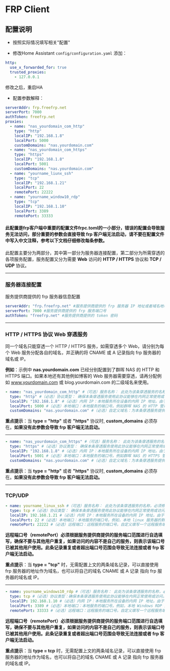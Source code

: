 # FRP Client

## 配置说明


- 按照实际情况填写相关"配置"

- 修改Home Assistant `config/configuration.yaml` 添加：

```yaml
http:
  use_x_forwarded_for: true
  trusted_proxies:
    - 127.0.0.1
```
修改之后，重启HA

- 配置参数解释：

```yaml
serverAddr: frp.freefrp.net
serverPort: 7000
authToken: freefrp.net
proxies:
  - name: "nas_yourdomain_com_http"
    type: "http"
    localIP: "192.168.1.8"
    localPort: 5000
    customDomains: "nas.yourdomain.com"
  - name: "nas_yourdomain_com_https"
    type: "https"
    localIP: "192.168.1.8"
    localPort: 5001
    customDomains: "nas.yourdomain.com"
  - name: "yourname_liunx_ssh"
    type: "tcp"
    localIP: "192.168.1.21"
    localPort: 22
    remotePort: 22222
  - name: "yourname_window10_rdp"
    type: "tcp"
    localIP: "192.168.1.10"
    localPort: 3389
    remotePort: 33333
```
#### 此配置是frp客户端中重要的配置文件frpc.toml的一小部分，错误的配置会导致服务无法访问，部分重要的参数会直接导致 frp 客户端无法启动，请不要在配置文件中写入中文注释，参考以下文档仔细修改每条参数。

此配置主要分为两部分，其中第一部分为服务器连接配置，第二部分为所需穿透的各项服务配置，服务配置又分为需要 **Web** 访问的 **HTTP / HTTPS** 协议和 **TCP / UDP** 协议。

---

### 服务器连接配置

服务提供商提供的 frp 服务器信息配置
```yaml
serverAddr: "frp.freefrp.net" #服务提供商提供的 frp 服务器 IP 地址或者域名地址
serverPort: 7000 #服务提供商提供的 frp 服务端口号
authToken: "freefrp.net" #服务提供商提供的 token 密码
```

---

### HTTP / HTTPS 协议 Web 穿透服务

同一个域名只能穿透一个 HTTP / HTTPS 服务，如需穿透多个 Web，请分别为每个 Web 服务分配各自的域名，并正确的将 CNAME 或 A 记录指向 frp 服务器的域名或 IP。

**例如**：示例中 **nas.yourdomain.com** 已经分别配置到了群晖 NAS 的 HTTP 和 HTTPS 端口。如果本地还有其他例如博客的 Web 服务器需要穿透，请再分配例如 www.yourdomain.com 或 blog.yourdomain.com 的二级域名来使用。


```yaml
- name: "nas_yourdomain_com_http" #（可选）服务名称： 此处为该条穿透服务的名称，必须修改，且不能与其他用户重复。为保证唯一性，建议以类似示例中 xxx_xxx_com_http 的方式命名。此条记录重复会导致 frp 客户端无法启动，也可以删除此name项，本frp已经设置了随机服务名称，规范为: frp服务器地址_包含大小写字母和数字的10位随机字符串，例如：frp_freefrp.net_0lAqSBPI8F 。
  type: "http" #（必选）协议类型： 确保本条穿透服务使用此协议能够在内网正常使用或访问。例如，尝试在本地访问 http://内网IP:内网端口 确保能够正常浏览。
  localIP: "192.168.1.8" #（必选）内网 IP：本地服务所在设备的内网 IP 地址。由于 frp 客户端有可能安装在 docker 容器中，所以请不要使用 127.0.0.1 来表示本机 IP。
  localPort: 5000 #（必选）本地端口：本地服务的端口号。例如群晖 NAS 的 HTTP 管理端口号为 5000。
  customDomains: "nas.yourdomain.com" #（必选）自定义域名：为本条穿透服务提供的域名，请确保在域名服务商后台将该域名的 CNAME 指向了本 frp 服务器地址，也就是上文的 serverAddr 地址，如果 serverAddr 为 IP，则指向 A 记录到服务器 IP。配置成功后可以使用 http://nas.yourdomain.com 访问你的群晖 NAS。
```
**重点提示**：当 **type = "http"** 或者 **"https"** 协议时, **custom_domains** 必须存在。**如果没有此参数会导致 frp 客户端无法启动。**

---

```yaml
- name: "nas_yourdomain_com_https" #（可选）服务名称： 此处为该条穿透服务的名称，必须修改，且不能与其他用户重复。为保证唯一性，建议以类似示例中 xxx_xxx_com_https 的方式命名。此条记录重复会导致 frp 客户端无法启动，也可以删除此name项，本frp已经设置了随机服务名称，规范为: frp服务器地址_包含大小写字母和数字的10位随机字符串，例如：frp_freefrp.net_0lAqSBPI8F。
  type: "https" #（必选）协议类型： 确保本条穿透服务使用此协议能够在内网正常使用或访问。例如，尝试在本地访问 https://内网IP:内网端口 确保能够正常浏览。
  localIP: "192.168.1.8" #（必选）内网 IP：本地服务所在设备的内网 IP 地址。由于 frp 客户端有可能安装在 docker 容器中，所以请不要使用 127.0.0.1 来表示本机 IP。
  localPort: 5001 #（必选）本地端口：本地服务的端口号。例如群晖 NAS 的 HTTPS 管理端口号为 5001。
  customDomains: "nas.yourdomain.com" #（必选）自定义域名：为本条穿透服务提供的域名，请确保在域名服务商后台将该域名的 CNAME 指向了本 frp 服务器地址，也就是上文的 serverAddr 地址，如果 serverAddr 为 IP，则指向 A 记录到服务器 IP。配置成功后可以使用 http://nas.yourdomain.com 访问你的群晖 NAS。
```
**重点提示**：当 **type = "http"** 或者 **"https"** 协议时, **custom_domains** 必须存在。**如果没有此参数会导致 frp 客户端无法启动。**

---

### TCP/UDP

```yaml
- name: yourname_linux_ssh #（可选）服务名称： 此处为该条穿透服务的名称，必须修改，且不能与其他用户重复。为保证唯一性，建议以类似示例中 yourname_linux_ssh 的方式命名。此条记录重复会导致 frp 客户端无法启动，也可以删除此name项，本frp已经设置了随机服务名称，规范为: frp服务器地址_包含大小写字母和数字的10位随机字符串，例如：frp_freefrp.net_0lAqSBPI8F。
  type: tcp #（必选）协议类型： 确保本条穿透服务使用此协议能够在内网正常使用或访问。例如，尝试在本地终端执行 ssh root@192.168.1.21 确保能够正常登录。
  localIP: 192.168.1.21 #（必选）内网 IP：本地服务所在设备的内网 IP 地址。由于 frp 客户端有可能安装在 docker 容器中，所以请不要使用 127.0.0.1 来表示本机 IP。
  localPort: 22 #（必选）本地端口：本地服务的端口号。例如，本地 linux 服务器的默认 SSH 登录端口为 22。
  remotePort: 22222 #（必选）远程端口：远程服务的端口号。自定义填写一个远程服务端口号，例如 22222，成功连接后，可以使用 ssh -p 22222 root@frp.freefrp.net 来远程登录你的内网 Linux 服务器。
```

**远程端口号（remotePort）必须根据服务提供商提供的服务端口范围进行自选填写，确保不要与其他用户重复，如果访问的内容不是自己的服务，则表示该端口号已被其他用户使用。此条记录重复或者超出端口号范围会导致无法连接或者 frp 客户端无法启动。**

**重点提示**：当 **type = "tcp"** 时，无需配置上文的两条域名记录，可以直接使用 frp 服务器的地址作为域名，也可以将自己的域名 CNAME 或 A 记录 指向 frp 服务器的域名或 IP。

---

```yaml
- name: yourname_windows10_rdp #（可选）服务名称： 此处为该条穿透服务的名称，必须修改，且不能与其他用户重复。为保证唯一性，建议以类似示例中 yourname_windows10_rdp 的方式命名。此条记录重复会导致 frp 客户端无法启动，也可以删除此name项，本frp已经设置了随机服务名称，规范为: frp服务器地址_包含大小写字母和数字的10位随机字符串，例如：frp_freefrp.net_0lAqSBPI8F。
  type: tcp #（必选）协议类型：确保本条穿透服务使用此协议能够在内网正常使用或访问。例如，尝试在本地使用 Microsoft Remote Desktop 来远程访问该电脑，确保能够正常登录。
  localIP: 192.168.1.10 #（必选）内网 IP：本地服务所在设备的内网 IP 地址。由于 frp 客户端有可能安装在 docker 容器中，所以请不要使用 127.0.0.1 来表示本机 IP。
  localPort: 3389 #（必选）本地端口：本地服务的端口号。例如，本地 Windows RDP 的默认端口为 3389。
  remotePort: 33333 #（必选）远程端口：远程服务的端口号。自定义填写一个远程服务端口号，例如 33333，成功连接后，可以使用 Microsoft Remote Desktop 将地址填写为 frp.freefrp.net:33333 来远程登录你的内网 Windows。
```
**远程端口号（remotePort）必须根据服务提供商提供的服务端口范围进行自选填写，确保不要与其他用户重复，如果访问的内容不是自己的服务，则表示该端口号已被其他用户使用。此条记录重复或者超出端口号范围会导致无法连接或者 frp 客户端无法启动。**

**重点提示**：当 **type = tcp** 时，无需配置上文的两条域名记录，可以直接使用 frp 服务器的地址作为域名，也可以将自己的域名 CNAME 或 A 记录 指向 frp 服务器的域名或 IP。


